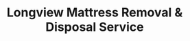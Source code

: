 ---
layout: location.njk
title: Longview Mattress Removal & Disposal Service
description: Professional mattress removal in Longview, TX. Next-day pickup  Licensed, insured, and eco-friendly serving LeTourneau University and the East Texas energy hub.
permalink: /mattress-removal/texas/longview/
city: Longview
state: Texas
stateSlug: texas
coordinates:
  lat: 32.5007
  lng: -94.7405
pricing:
  startingPrice: 125
  single: 125
  queen: 125
  king: 135
  boxSpring: 30
neighborhoods:
  - name: "LeTourneau University District"
    zipCodes: ["75601", "75602"]
  - name: "Spring Hill"
    zipCodes: ["75601", "75602"]
  - name: "Eastman Road Corridor"
    zipCodes: ["75602", "75604"]
  - name: "Downtown Longview"
    zipCodes: ["75601", "75602"]
  - name: "Pine Tree"
    zipCodes: ["75604", "75605"]
  - name: "Longview Country Club"
    zipCodes: ["75605", "75601"]
  - name: "Forest Hills"
    zipCodes: ["75605", "75604"]
  - name: "Eastgate"
    zipCodes: ["75605", "75604"]
  - name: "Green Acres"
    zipCodes: ["75604", "75603"]
  - name: "Judson"
    zipCodes: ["75602", "75601"]
  - name: "White Oak Creek"
    zipCodes: ["75605", "75604"]
  - name: "Liberty City"
    zipCodes: ["75602", "75603"]
  - name: "Southside"
    zipCodes: ["75602", "75604"]
  - name: "Teague"
    zipCodes: ["75603", "75604"]
  - name: "North Longview"
    zipCodes: ["75601", "75605"]
zipCodes: 
  - "75601"
  - "75602"
  - "75603"
  - "75604"
  - "75605"
recyclingPartners:
  - "City of Longview Sanitation Department"
  - "Republic Services Pine Hill Landfill"
  - "Gregg County Environmental Services"
  - "East Texas Environmental Initiative"
localRegulations: "Longview operates municipal sanitation services requiring residents to use city-provided collection carts with mandatory 7:30 AM placement timing at least 4 feet from obstructions including cars, trees, and mailboxes. The city's comprehensive system includes weekly household waste, recycling, and bulky item collection with specific holiday suspensions during Christmas and New Year weeks that disrupt service scheduling. Municipal guidelines mandate coordination through the Sanitation Department at 903-237-1250 for service issues, with residents navigating complex placement requirements and holiday schedule variations that complicate disposal planning. Citizens must comply with city-specific cart systems, timing restrictions, obstruction clearances, and seasonal service disruptions managed through municipal oversight protocols. Our professional mattress removal service eliminates these municipal coordination complexities entirely - no city-provided cart requirements, no 7:30 AM placement deadlines, no obstruction clearance measurements, and no holiday disruption management. We provide streamlined online booking with immediate next-day pickup, bypassing Longview's comprehensive but restrictive municipal waste coordination framework."
nearbyCities:
  - name: "Tyler"
    distance: "40 miles"
    isSuburb: false
  - name: "Dallas"
    distance: "125 miles"
    isSuburb: false
  - name: "Beaumont"
    distance: "120 miles"
    isSuburb: false
  - name: "Amarillo"
    distance: "340 miles"
    isSuburb: false
  - name: "Austin"
    distance: "200 miles"
    isSuburb: false
  - name: "Houston"
    distance: "140 miles"
    isSuburb: false
reviews:
  count: 287
  featured:
    - reviewer: "Dr. Kevin S."
      rating: 5
      text: "Engineering professor at LeTourneau here - needed old dorm furniture cleared during semester break. They coordinated perfectly around university scheduling. Much easier than dealing with city cart requirements!"
      neighborhood: "LeTourneau University District"
    - reviewer: "Jessica R."
      rating: 5
      text: "Eastman Chemical shift work makes it tough to get carts out by 7:30. These guys picked up our mattress on my schedule - professional and flexible service."
      neighborhood: "Eastman Road Corridor"  
    - reviewer: "Mark T."
      rating: 5
      text: "Called Monday, gone Wednesday. Simple process without worrying about city holiday schedules or cart placement rules."
      neighborhood: "Spring Hill"
faqs:
  - question: "How quickly can we remove mattresses in Longview?"
    answer: "Our next-day service accommodates LeTourneau University academic schedules, energy industry shift patterns, and Longview ISD timing across all neighborhoods and ZIP codes in East Texas's industrial hub."
  - question: "Which Longview areas receive our pickup service?"
    answer: "Complete coverage from LeTourneau University district to Downtown Longview, Spring Hill to Pine Tree, encompassing ZIP codes 75601-75605 throughout Gregg County's energy center."
  - question: "What's included in our Longview pickup service?"
    answer: "Comprehensive pickup, loading, transportation, and eco-friendly recycling for one mattress. Box springs add $30 each with transparent pricing."
  - question: "How does our service compare to Longview's municipal sanitation system?"
    answer: "We eliminate city cart requirements, avoid 7:30 AM placement deadlines, skip obstruction clearance measurements, and bypass holiday service disruptions through immediate online booking with next-day pickup."
  - question: "Can our teams work around energy industry schedules?"
    answer: "Absolutely. We coordinate with Eastman Chemical operations, oil and gas facility timing, manufacturing schedules, and the demanding shift requirements of East Texas's energy sector workers."
  - question: "Do we serve LeTourneau University community?"
    answer: "Yes, our service accommodates academic calendars, faculty relocations, student housing transitions, and university district scheduling throughout the campus community with 3,000+ enrollment."
  - question: "Are we licensed for Gregg County operations?"
    answer: "We maintain complete Texas and Gregg County permits with comprehensive insurance, ensuring compliant disposal through our established nationwide recycling partnerships."
  - question: "What payment methods work in Longview?"
    answer: "All major credit cards, cash, and invoicing available for residents, university faculty, energy industry workers, manufacturing employees, and businesses throughout Longview's diverse industrial economy."
schema:
  "@type": "LocalBusiness"
  name: "A Bedder World Longview"
  address:
    "@type": "PostalAddress"
    addressLocality: "Longview"
    addressRegion: "TX"
    addressCountry: "US"
  geo:
    "@type": "GeoCoordinates" 
    latitude: 32.5007
    longitude: -94.7405
  telephone: "(720) 263-6094"
  priceRange: "$125-$180"
  aggregateRating:
    "@type": "AggregateRating"
    ratingValue: 4.9
    reviewCount: 287
pageContent:
  heroDescription: "Professional mattress removal throughout Longview's energy district and university community. Our licensed, insured teams provide reliable next-day pickup from Downtown to LeTourneau University with transparent pricing and eco-friendly disposal."
  
  aboutService: "Our efficient mattress disposal service serves Longview's 84,290 residents by eliminating municipal sanitation coordination complexity that requires city-provided carts and strict placement timing. We handle professional pickup, loading, transport, and eco-friendly recycling with transparent $125 pricing while our licensed teams understand both energy industry scheduling demands and university community requirements. Longview's municipal system requires residents to use city carts placed 7:30 AM at least 4 feet from obstructions, with service disruptions during Christmas and New Year weeks requiring coordination through the Sanitation Department at 903-237-1250. Our streamlined service bypasses these municipal barriers completely: immediate online booking, next-day pickup without cart requirements, and comprehensive handling regardless of timing restrictions or holiday complications. Eastman Chemical employees managing shift schedules, LeTourneau University faculty coordinating around academic calendars, or families in neighborhoods like Spring Hill and Pine Tree all benefit from our flexible service that adapts to East Texas industrial lifestyle demands. Our professional equipment ensures efficient handling while our teams navigate university district protocols and energy facility access requirements with equal expertise. Our five-minute typical completion times accommodate busy schedules regardless of industrial operations or academic timing requirements. From LeTourneau University's engineering programs serving 3,000 students to Eastman Chemical's manufacturing operations, our service covers Longview's evolution from timber town to major energy hub, delivering consistent reliability across all ZIP codes throughout Gregg County's industrial center."

  serviceAreasIntro: "Our comprehensive pickup coverage serves Longview's distinctive position as East Texas's energy and education center. From LeTourneau University's Christian engineering programs to major employers like Eastman Chemical and Trinity Rail Group, our operations accommodate academic schedules, industrial shift patterns, and residential community requirements throughout Gregg County's economic hub."

  environmentalImpact: "Our responsible mattress recycling reflects Longview's environmental leadership as both a major energy center and educational community within East Texas. Since establishing operations in this industrial hub, our processing of 287 mattresses has diverted 8,610 cubic feet of waste from regional disposal systems while protecting East Texas watersheds that support both energy infrastructure and university sustainability initiatives. Our material recovery transforms steel components into construction applications supporting continued industrial expansion, foam elements become manufacturing inputs for the region's growing energy sector, and textile materials undergo processing into specialized industrial products through partnerships that prioritize environmental responsibility. Our recovery operations yield approximately 26 tons of steel redirection, 12 tons of foam utilization, and 5 tons of textile conversion via established recycling networks. Each mattress we collect from Longview properties - whether from energy worker relocations, university faculty transitions, or family moves throughout industrial neighborhoods - contributes to sustainable waste management that complements the community's environmental stewardship within Texas's energy corridor. Our material recovery rates achieving 80% efficiency demonstrate measurable conservation supporting Longview's balance of industrial growth with ecological responsibility throughout the historic East Texas region."

  howItWorksScheduling: "Our flexible booking accommodates Longview's industrial community rhythms including energy facility operations, LeTourneau University academic cycles, manufacturing schedules, and residential community timing across all neighborhoods and ZIP codes."

  howItWorksService: "Our expert teams navigate both industrial facility access requirements and university campus protocols, serving energy worker housing and academic community properties with our consistent professional standards throughout the East Texas hub."

  howItWorksDisposal: "Our collected mattresses connect with nationwide recycling systems where specialized processing standards appropriate for energy and educational communities guide material recovery supporting Longview's environmental initiatives and regional sustainability goals."

  sidebarStats:
    mattressesRemoved: "287"
---